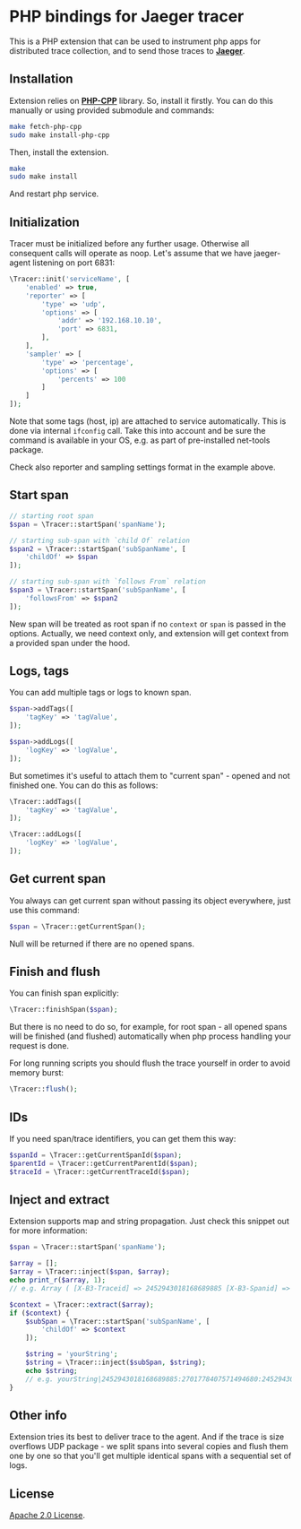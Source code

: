 # PHP bindings for Jaeger tracer

This is a PHP extension that can be used to instrument php apps for distributed trace collection, and to send those traces to **[Jaeger](https://github.com/jaegertracing/jaeger)**. 

## Installation

Extension relies on **[PHP-CPP](https://github.com/CopernicaMarketingSoftware/PHP-CPP)** library. 
So, install it firstly. You can do this manually or using provided submodule and commands:

```bash
make fetch-php-cpp
sudo make install-php-cpp
```

Then, install the extension.

```bash
make
sudo make install
```

And restart php service.

## Initialization

Tracer must be initialized before any further usage. 
Otherwise all consequent calls will operate as noop.
Let's assume that we have jaeger-agent listening on port 6831: 

```php
\Tracer::init('serviceName', [
    'enabled' => true,
    'reporter' => [
        'type' => 'udp',
        'options' => [
            'addr' => '192.168.10.10',
            'port' => 6831,
        ],
    ],
    'sampler' => [
        'type' => 'percentage',
        'options' => [
            'percents' => 100
        ]
    ]
]);
```

Note that some tags (host, ip) are attached to service automatically. 
This is done via internal `ifconfig` call.
Take this into account and be sure the command is available in your OS, e.g. as part of pre-installed net-tools package.

Check also reporter and sampling settings format in the example above.

## Start span

```php
// starting root span
$span = \Tracer::startSpan('spanName');

// starting sub-span with `child Of` relation
$span2 = \Tracer::startSpan('subSpanName', [
    'childOf' => $span
]);

// starting sub-span with `follows From` relation
$span3 = \Tracer::startSpan('subSpanName', [
    'followsFrom' => $span2
]);
```

New span will be treated as root span if no `context` or `span` is passed in the options. 
Actually, we need context only, and extension will get context from a provided span under the hood.

## Logs, tags

You can add multiple tags or logs to known span.

```php
$span->addTags([
    'tagKey' => 'tagValue',
]);

$span->addLogs([
    'logKey' => 'logValue',
]);
```

But sometimes it's useful to attach them to "current span" - opened and not finished one.
You can do this as follows:

```php
\Tracer::addTags([
    'tagKey' => 'tagValue',
]);

\Tracer::addLogs([
    'logKey' => 'logValue',
]);
``` 

## Get current span

You always can get current span without passing its object everywhere, just use this command:

```php
$span = \Tracer::getCurrentSpan();
``` 

Null will be returned if there are no opened spans.

## Finish and flush

You can finish span explicitly:

```php
\Tracer::finishSpan($span);
``` 

But there is no need to do so, for example, for root span - all opened spans will be finished (and flushed) automatically when php process handling your request is done.

For long running scripts you should flush the trace yourself in order to avoid memory burst:

```php
\Tracer::flush();
``` 

## IDs

If you need span/trace identifiers, you can get them this way:

```php
$spanId = \Tracer::getCurrentSpanId($span);
$parentId = \Tracer::getCurrentParentId($span);
$traceId = \Tracer::getCurrentTraceId($span);
``` 

## Inject and extract

Extension supports map and string propagation. Just check this snippet out for more information:

```php
$span = \Tracer::startSpan('spanName');

$array = [];
$array = \Tracer::inject($span, $array);
echo print_r($array, 1);
// e.g. Array ( [X-B3-Traceid] => 2452943018168689885 [X-B3-Spanid] => 2452943018168689885 [X-B3-Parentspanid] => 0 [X-B3-Sampled] => 1 )

$context = \Tracer::extract($array);
if ($context) {
    $subSpan = \Tracer::startSpan('subSpanName', [
        'childOf' => $context
    ]);

    $string = 'yourString';
    $string = \Tracer::inject($subSpan, $string);
    echo $string;
    // e.g. yourString|2452943018168689885:2701778407571494680:2452943018168689885:1
}
``` 

## Other info

Extension tries its best to deliver trace to the agent.
And if the trace is size overflows UDP package - we split spans into several copies and flush them one by one so that you'll get multiple identical spans with
a sequential set of logs.

## License

[Apache 2.0 License](./LICENSE).